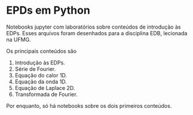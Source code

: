 # EPDs em Python
Notebooks jupyter com laboratórios sobre conteúdos de introdução às EDPs. Esses arquivos foram desenhados para a disciplina EDB, lecionada na UFMG.

Os principais conteúdos são

1. Introdução às EDPs.
2. Série de Fourier.
3. Equação do calor 1D.
4. Equação da onda 1D.
5. Equação de Laplace 2D.
6. Transformada de Fourier.

Por enquanto, só há notebooks sobre os dois primeiros conteúdos.
   
